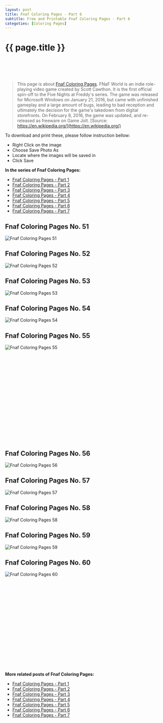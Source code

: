 ```yaml
---
layout: post
title: Fnaf Coloring Pages - Part 6
subtitle: Free and Printable Fnaf Coloring Pages - Part 6
categoties: [Coloring Pages]
---
```

{{ page.title }}
================
<script async src="//pagead2.googlesyndication.com/pagead/js/adsbygoogle.js"></script><!-- UnderTitleAds --> <ins class="adsbygoogle" style="display:inline-block;width:468px;height:60px" data-ad-client="ca-pub-6753140515841889" data-ad-slot="4010138290"></ins><script> (adsbygoogle = window.adsbygoogle || []).push({}); </script>

> This page is about [Fnaf Coloring Pages](https://freecoloringpages.github.io/). FNaF World is an indie role-playing video game created by Scott Cawthon. It is the first official spin-off to the Five Nights at Freddy's series. The game was released for Microsoft Windows on January 21, 2016, but came with unfinished gameplay and a large amount of bugs, leading to bad reception and ultimately the decision for the game's takedown from digital storefronts. On February 8, 2016, the game was updated, and re-released as freeware on Game Jolt. [Source: https://en.wikipedia.org/](https://en.wikipedia.org/)

To download and print these, please follow instruction bellow:
* Right Click on the image 
* Choose Save Photo As 
* Locate where the images will be saved in 
* Click Save

**In the series of Fnaf Coloring Pages:**

* [Fnaf Coloring Pages - Part 1](https://freecoloringpages.github.io/2017/12/04/Fnaf-Coloring-Pages-part-1.html)
* [Fnaf Coloring Pages - Part 2](https://freecoloringpages.github.io/2017/12/04/Fnaf-Coloring-Pages-part-2.html)
* [Fnaf Coloring Pages - Part 3](https://freecoloringpages.github.io/2017/12/04/Fnaf-Coloring-Pages-part-3.html)
* [Fnaf Coloring Pages - Part 4](https://freecoloringpages.github.io/2017/12/04/Fnaf-Coloring-Pages-part-4.html)
* [Fnaf Coloring Pages - Part 5](https://freecoloringpages.github.io/2017/12/04/Fnaf-Coloring-Pages-part-5.html)
* [Fnaf Coloring Pages - Part 6](https://freecoloringpages.github.io/2017/12/04/Fnaf-Coloring-Pages-part-6.html)
* [Fnaf Coloring Pages - Part 7](https://freecoloringpages.github.io/2017/12/04/Fnaf-Coloring-Pages-part-7.html)

## Fnaf Coloring Pages No. 51
![Fnaf Coloring Pages 51](https://freecoloringpages.github.io/img3/Fnaf-Coloring-Pages%20(51).jpg "Fnaf Coloring Pages 51")

## Fnaf Coloring Pages No. 52
![Fnaf Coloring Pages 52](https://freecoloringpages.github.io/img3/Fnaf-Coloring-Pages%20(52).jpg "Fnaf Coloring Pages 52")

## Fnaf Coloring Pages No. 53
![Fnaf Coloring Pages 53](https://freecoloringpages.github.io/img3/Fnaf-Coloring-Pages%20(53).jpg "Fnaf Coloring Pages 53")

## Fnaf Coloring Pages No. 54
![Fnaf Coloring Pages 54](https://freecoloringpages.github.io/img3/Fnaf-Coloring-Pages%20(54).jpg "Fnaf Coloring Pages 54")

## Fnaf Coloring Pages No. 55
![Fnaf Coloring Pages 55](https://freecoloringpages.github.io/img3/Fnaf-Coloring-Pages%20(55).jpg "Fnaf Coloring Pages 55")

<script async src="//pagead2.googlesyndication.com/pagead/js/adsbygoogle.js"></script><!-- Texxtonly --><ins class="adsbygoogle" style="display:inline-block;width:336px;height:280px" data-ad-client="ca-pub-6753140515841889" data-ad-slot="3207852233"></ins><script>(adsbygoogle = window.adsbygoogle || []).push({}); </script>

## Fnaf Coloring Pages No. 56
![Fnaf Coloring Pages 56](https://freecoloringpages.github.io/img3/Fnaf-Coloring-Pages%20(56).jpg "Fnaf Coloring Pages 56")

## Fnaf Coloring Pages No. 57
![Fnaf Coloring Pages 57](https://freecoloringpages.github.io/img3/Fnaf-Coloring-Pages%20(57).jpg "Fnaf Coloring Pages 57")

## Fnaf Coloring Pages No. 58
![Fnaf Coloring Pages 58](https://freecoloringpages.github.io/img3/Fnaf-Coloring-Pages%20(58).jpg "Fnaf Coloring Pages 58")

## Fnaf Coloring Pages No. 59
![Fnaf Coloring Pages 59](https://freecoloringpages.github.io/img3/Fnaf-Coloring-Pages%20(59).jpg "Fnaf Coloring Pages 59")

## Fnaf Coloring Pages No. 60
![Fnaf Coloring Pages 60](https://freecoloringpages.github.io/img3/Fnaf-Coloring-Pages%20(60).jpg "Fnaf Coloring Pages 60")

<script async src="//pagead2.googlesyndication.com/pagead/js/adsbygoogle.js"></script><!-- Texxtonly --><ins class="adsbygoogle" style="display:inline-block;width:336px;height:280px" data-ad-client="ca-pub-6753140515841889" data-ad-slot="3207852233"></ins><script>(adsbygoogle = window.adsbygoogle || []).push({}); </script>

**More related posts of Fnaf Coloring Pages:**

* [Fnaf Coloring Pages - Part 1](https://freecoloringpages.github.io/2017/12/04/Fnaf-Coloring-Pages-part-1.html)
* [Fnaf Coloring Pages - Part 2](https://freecoloringpages.github.io/2017/12/04/Fnaf-Coloring-Pages-part-2.html)
* [Fnaf Coloring Pages - Part 3](https://freecoloringpages.github.io/2017/12/04/Fnaf-Coloring-Pages-part-3.html)
* [Fnaf Coloring Pages - Part 4](https://freecoloringpages.github.io/2017/12/04/Fnaf-Coloring-Pages-part-4.html)
* [Fnaf Coloring Pages - Part 5](https://freecoloringpages.github.io/2017/12/04/Fnaf-Coloring-Pages-part-5.html)
* [Fnaf Coloring Pages - Part 6](https://freecoloringpages.github.io/2017/12/04/Fnaf-Coloring-Pages-part-6.html)
* [Fnaf Coloring Pages - Part 7](https://freecoloringpages.github.io/2017/12/04/Fnaf-Coloring-Pages-part-7.html)


